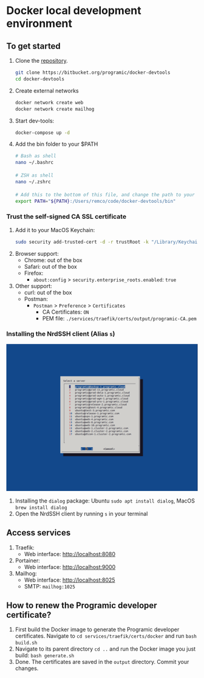 # Docker local development environment

## To get started
1. Clone the [repository](https://bitbucket.org/programic/docker-devtools).
   ```bash
   git clone https://bitbucket.org/programic/docker-devtools
   cd docker-devtools
   ```
3. Create external networks
   ```bash
   docker network create web
   docker network create mailhog
   ```
3. Start dev-tools:
   ```bash
   docker-compose up -d
   ```
4. Add the bin folder to your $PATH
   ```bash
   # Bash as shell
   nano ~/.bashrc 
   
   # ZSH as shell
   nano ~/.zshrc
   
   # Add this to the bottom of this file, and change the path to your docker-devtools folder
   export PATH="${PATH}:/Users/remco/code/docker-devtools/bin"
   ```

### Trust the self-signed CA SSL certificate
1. Add it to your MacOS Keychain:
   ```bash
   sudo security add-trusted-cert -d -r trustRoot -k "/Library/Keychains/System.keychain" ./services/traefik/certs/output/programic-ca.crt
   ```
2. Browser support:
   * Chrome: out of the box
   * Safari: out of the box
   * Firefox:
      * `about:config` > `security.enterprise_roots.enabled`: `true`
3. Other support:
   * curl: out of the box
   * Postman:
     * `Postman` > `Preference` > `Certificates`
       * CA Certificates: `ON`
       * PEM file: `./services/traefik/certs/output/programic-CA.pem`

### Installing the NrdSSH client (Alias `s`)
![NrdSSH client screenshot](readme-assets/nrdssh-client.png)

1. Installing the `dialog` package: Ubuntu `sudo apt install dialog`, MacOS `brew install dialog`
2. Open the NrdSSH client by running `s` in your terminal

## Access services
1. Traefik:
   - Web interface: [http://localhost:8080](http://localhost:8080)
2. Portainer: 
   - Web interface: [http://localhost:9000](http://localhost:9000)
3. Mailhog: 
   - Web interface: [http://localhost:8025](http://localhost:8025)
   - SMTP: `mailhog:1025`
    
## How to renew the Programic developer certificate?
1. First build the Docker image to generate the Programic developer certificates. Navigate to `cd services/traefik/certs/docker` and run `bash build.sh`
2. Navigate to its parent directory `cd ..` and run the Docker image you just build: `bash generate.sh`
3. Done. The certificates are saved in the `output` directory. Commit your changes.